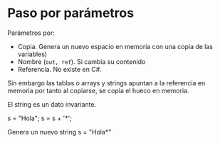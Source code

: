 # Paso por parámetros

Parámetros por: 
- Copia. Genera un nuevo espacio en memoria con una copia de las variables)
- Nombre (`out, ref`). Si cambia su contenido
- Referencia. No existe en C#.

Sin embargo las tablas o arrays y strings apuntan a la referencia en memoria por tanto al copiarse, se copia el hueco en memoria.

El string es un dato invariante.

s = "Hola";
s = s + '*';

Genera un nuevo string s = "Hola*"
